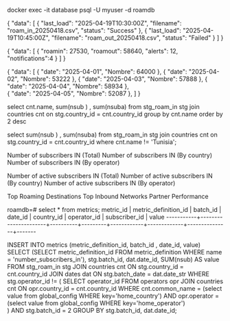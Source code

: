 docker exec -it database psql -U myuser -d roamdb

{
  "data": [
    {
      "last_load": "2025-04-19T10:30:00Z",
      "filename": "roam_in_20250418.csv",
      "status": "Success"
    },
    {
      "last_load": "2025-04-19T10:45:00Z",
      "filename": "roam_out_20250418.csv",
      "status": "Failed"
    }
  ]
}


{
  "data": [
    {
      "roamin": 27530,
      "roamout": 58640,
      "alerts": 12,
      "notifications":4
    }
  ]
}


{
  "data": [
    {
      "date": "2025-04-01",
      "Nombre": 64000
    },
    {
      "date": "2025-04-02",
      "Nombre": 53222
    },
    {
      "date": "2025-04-03",
      "Nombre": 57888
    },
    {
      "date": "2025-04-04",
      "Nombre": 58934
    },       
    {
      "date": "2025-04-05",
      "Nombre": 52087
    },
  ]
}



select cnt.name, sum(nsub ) ,  sum(nsuba)
from stg_roam_in stg join countries cnt on stg.country_id = cnt.country_id
group by cnt.name
order by 2 desc


select  sum(nsub ) ,  sum(nsuba)
from stg_roam_in stg join countries cnt on stg.country_id = cnt.country_id
where cnt.name != 'Tunisia';






Number of subscribers IN (Total)
Number of subscribers IN (By country)
Number of subscribers IN (By operator)

Number of active subscribers IN (Total)
Number of active subscribers IN (By country)
Number of active subscribers IN (By operator)


Top Roaming Destinations
Top Inbound Networks
Partner Performance







roamdb=# select * from metrics;
 metric_id | metric_definition_id | batch_id | date_id | country_id | operator_id | subscriber_id | value 
-----------+----------------------+----------+---------+------------+-------------+---------------+-------


INSERT INTO metrics (metric_definition_id, batch_id , date_id, value)
SELECT (SELECT metric_definition_id FROM metric_definition WHERE name = 'number_subscribers_in'), stg.batch_id, dat.date_id, SUM(nsub) AS value
FROM stg_roam_in stg
JOIN countries cnt ON stg.country_id = cnt.country_id
JOIN dates dat ON stg.batch_date = dat.date_str 
WHERE stg.operator_id != (
SELECT operator_id FROM operators opr 
JOIN countries cnt ON opr.country_id = cnt.country_id
WHERE cnt.common_name = (select value from global_config WHERE key='home_country')
AND opr.operator = (select value from global_config WHERE key='home_operator')  
)
AND stg.batch_id = 2
GROUP BY stg.batch_id, dat.date_id;